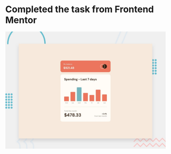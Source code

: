 # Completed the task from Frontend Mentor

![Design preview for the Expenses chart component coding challenge](./design/desktop-preview.jpg)


